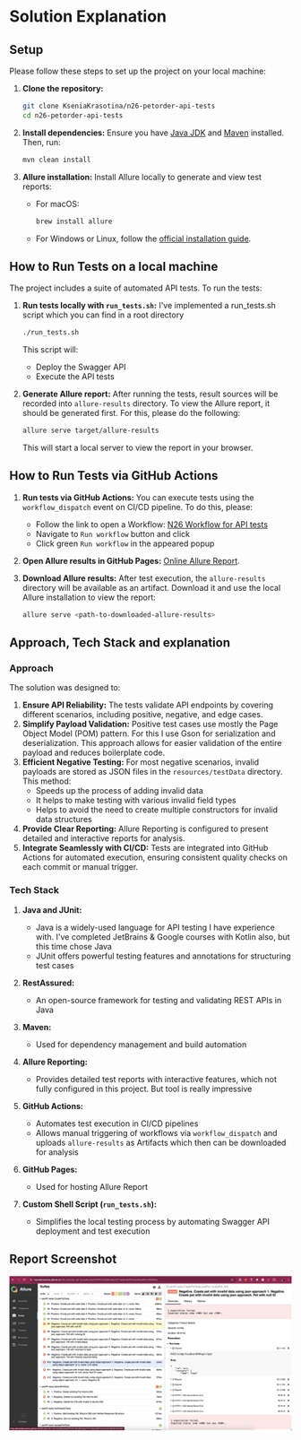 # Solution Explanation

## Setup

Please follow these steps to set up the project on your local machine:

1. **Clone the repository:**
   ```bash
   git clone KseniaKrasotina/n26-petorder-api-tests
   cd n26-petorder-api-tests
   ```

2. **Install dependencies:**
   Ensure you have [Java JDK](https://www.oracle.com/java/technologies/javase-downloads.html) and [Maven](https://maven.apache.org/) installed. Then, run:
   ```bash
   mvn clean install
   ```

3. **Allure installation:**
   Install Allure locally to generate and view test reports:
    - For macOS:
      ```bash
      brew install allure
      ```
    - For Windows or Linux, follow the [official installation guide](https://docs.qameta.io/allure/#_installing_a_commandline).

## How to Run Tests on a local machine

The project includes a suite of automated API tests. To run the tests:

1. **Run tests locally with `run_tests.sh`:**
   I've implemented a run_tests.sh script which you can find in a root directory
   ```bash
   ./run_tests.sh
   ```
   This script will:
    - Deploy the Swagger API
    - Execute the API tests


2. **Generate Allure report:**
   After running the tests, result sources will be recorded into `allure-results` directory. 
To view the Allure report, it should be generated first. For this, please do the following:
   ```bash
   allure serve target/allure-results
   ```
   This will start a local server to view the report in your browser.


## How to Run Tests via GitHub Actions
1. **Run tests via GitHub Actions:**
   You can execute tests using the `workflow_dispatch` event on CI/CD pipeline. To do this, please:
   - Follow the link to open a Workflow: [N26 Workflow for API tests](https://github.com/KseniaKrasotina/n26-petorder-api-tests/actions/workflows/tests-gh-pages.yml)
   - Navigate to `Run workflow` button and click
   - Click green `Run workflow` in the appeared popup

2. **Open Allure results in GitHub Pages:** [Online Allure Report](https://kseniakrasotina.github.io/n26-petorder-api-tests/).
3. **Download Allure results:**
   After test execution, the `allure-results` directory will be available as an artifact. Download it and use the local Allure installation to view the report:
   ```bash
   allure serve <path-to-downloaded-allure-results>
   ```

## Approach, Tech Stack and explanation

### Approach

The solution was designed to:

1. **Ensure API Reliability:** The tests validate API endpoints by covering different scenarios, including positive, negative, and edge cases.
2. **Simplify Payload Validation:** Positive test cases use mostly the Page Object Model (POM) pattern. For this I use Gson for serialization and deserialization. This approach allows for easier validation of the entire payload and reduces boilerplate code.
3. **Efficient Negative Testing:** For most negative scenarios, invalid payloads are stored as JSON files in the `resources/testData` directory. This method:
    - Speeds up the process of adding invalid data
    - It helps to make testing with various invalid field types
    - Helps to avoid the need to create multiple constructors for invalid data structures
4. **Provide Clear Reporting:** Allure Reporting is configured to present detailed and interactive reports for analysis.
5. **Integrate Seamlessly with CI/CD:** Tests are integrated into GitHub Actions for automated execution, ensuring consistent quality checks on each commit or manual trigger.

### Tech Stack

1. **Java and JUnit:**
    - Java is a widely-used language for API testing I have experience with. I've completed JetBrains & Google courses with Kotlin also, but this time chose Java 
    - JUnit offers powerful testing features and annotations for structuring test cases

2. **RestAssured:**
    - An open-source framework for testing and validating REST APIs in Java

3. **Maven:**
    - Used for dependency management and build automation

4. **Allure Reporting:**
    - Provides detailed test reports with interactive features, which not fully configured in this project. But tool is really impressive

5. **GitHub Actions:**
    - Automates test execution in CI/CD pipelines
    - Allows manual triggering of workflows via `workflow_dispatch` and uploads `allure-results` as Artifacts which then can be downloaded for analysis

6. **GitHub Pages:**
   - Used for hosting Allure Report

7. **Custom Shell Script (`run_tests.sh`):**
    - Simplifies the local testing process by automating Swagger API deployment and test execution

## Report Screenshot
[![Report Screenshot](./assets/allure_report_screenshot.png)](https://kseniakrasotina.github.io/n26-petorder-api-tests/)
